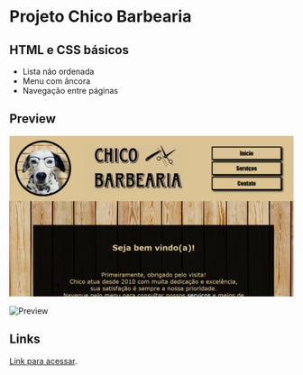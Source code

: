 # Projeto Chico Barbearia


## HTML e CSS básicos


* Lista não ordenada
* Menu com âncora
* Navegação entre páginas


## Preview

![Preview](/assets/preview1.png "Demonstração")


![Preview](/assets/preview22.png "Demonstração")

## Links

 [Link para acessar](https://analiapcamargo.github.io/chico_barbearia/index.html).


